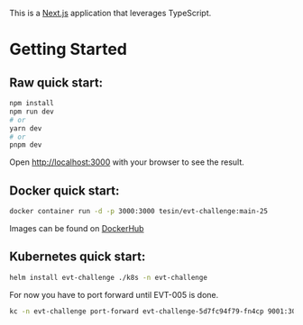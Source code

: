 This is a [Next.js](https://nextjs.org/) application that leverages TypeScript.

# Getting Started

## Raw quick start:

```bash
npm install
npm run dev
# or
yarn dev
# or
pnpm dev
```

Open [http://localhost:3000](http://localhost:3000) with your browser to see the result.

## Docker quick start:

```bash
docker container run -d -p 3000:3000 tesin/evt-challenge:main-25
```

Images can be found on [DockerHub](https://hub.docker.com/repository/docker/tesin/evt-challenge/general)

## Kubernetes quick start:

```bash
helm install evt-challenge ./k8s -n evt-challenge
```

For now you have to port forward until EVT-005 is done.

```bash
kc -n evt-challenge port-forward evt-challenge-5d7fc94f79-fn4cp 9001:3000
```
